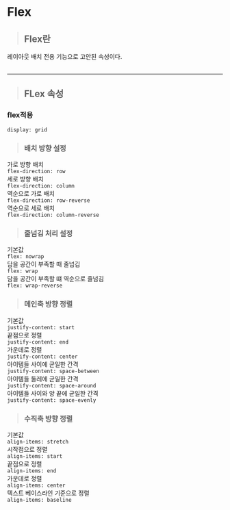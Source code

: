 # Flex

> ## Flex란
레이아웃 배치 전용 기능으로 고안된 속성이다.  
<br/>
- - -
> ## FLex 속성
### flex적용
`display: grid`
>### 배치 방향 설정
가로 방향 배치  
`flex-direction: row`   
세로 방향 배치  
`flex-direction: column`   
역순으로 가로 배치  
`flex-direction: row-reverse`  
역순으로 세로 배치      
`flex-direction: column-reverse`
>### 줄넘김 처리 설정
기본값  
`flex: nowrap`  
담을 공간이 부족할 때 줄넘김    
`flex: wrap`  
담을 공간이 부족할 떄 역순으로 줄넘김  
`flex: wrap-reverse`
>### 메인축 방향 정렬
기본값  
`justify-content: start`  
끝점으로 정렬  
`justify-content: end`  
가운데로 정렬  
`justify-content: center`  
아이템들 사이에 균일한 간격  
`justify-content: space-between`  
아이템들 둘레에 균일한 간격  
`justify-content: space-around`  
아이템들 사이와 양 끝에 균일한 간격  
`justify-content: space-evenly`
>### 수직축 방향 정렬
기본값  
`align-items: stretch`  
시작점으로 정렬  
`align-items: start`  
끝점으로 정렬  
`align-items: end`  
가운데로 정렬  
`align-items: center`  
텍스트 베이스라인 기준으로 정렬  
`align-items: baseline`  